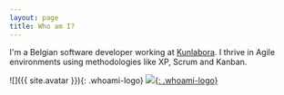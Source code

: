 ```yaml
---
layout: page
title: Who am I?
---
```


I'm a Belgian software developer working at [Kunlabora](https://www.kunlabora.be). 
I thrive in Agile environments using methodologies like XP, Scrum and Kanban.

![]({{ site.avatar }}){: .whoami-logo}
[![]({{site.baseurl}}/public/assets/Twitter_Logo_White_On_Blue.png){: .whoami-logo}](https://twitter.com/TimDM1980)
